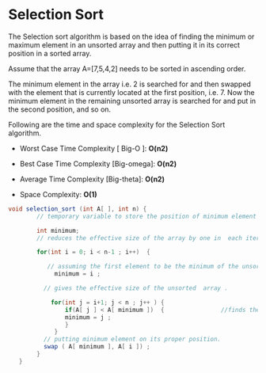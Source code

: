 # Selection Sort

The Selection sort algorithm is based on the idea of finding the minimum or maximum element in an unsorted array and then putting it in its correct position in a sorted array.

Assume that the array A=[7,5,4,2] needs to be sorted in ascending order.

The minimum element in the array i.e. 2 is searched for and then swapped with the element that is currently located at the first position, i.e. 7. Now the minimum element in the remaining unsorted array is searched for and put in the second position, and so on.

Following are the time and space complexity for the Selection Sort algorithm.

- Worst Case Time Complexity [ Big-O ]: **O(n2)**

- Best Case Time Complexity [Big-omega]: **O(n2)**

- Average Time Complexity [Big-theta]: **O(n2)**

- Space Complexity: **O(1)**

```java
void selection_sort (int A[ ], int n) {
        // temporary variable to store the position of minimum element

        int minimum;        
        // reduces the effective size of the array by one in  each iteration.

        for(int i = 0; i < n-1 ; i++)  {

           // assuming the first element to be the minimum of the unsorted array .
             minimum = i ;

          // gives the effective size of the unsorted  array .

            for(int j = i+1; j < n ; j++ ) {
                if(A[ j ] < A[ minimum ])  {                //finds the minimum element
                minimum = j ;
                }
             }
          // putting minimum element on its proper position.
          swap ( A[ minimum ], A[ i ]) ; 
        }
   }
```

